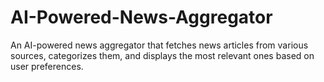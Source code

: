 # AI-Powered-News-Aggregator
An AI-powered news aggregator that fetches news articles from various sources, categorizes them, and displays the most relevant ones based on user preferences.
